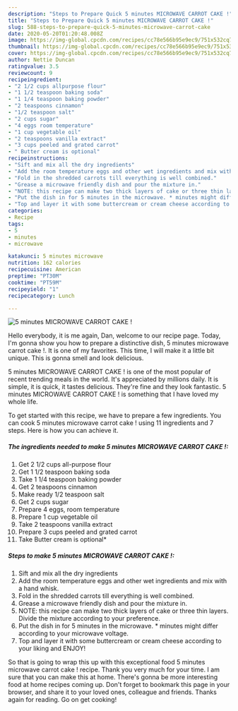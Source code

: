 ```yaml
---
description: "Steps to Prepare Quick 5 minutes MICROWAVE CARROT CAKE !"
title: "Steps to Prepare Quick 5 minutes MICROWAVE CARROT CAKE !"
slug: 588-steps-to-prepare-quick-5-minutes-microwave-carrot-cake
date: 2020-05-20T01:20:48.008Z
image: https://img-global.cpcdn.com/recipes/cc78e566b95e9ec9/751x532cq70/5-minutes-microwave-carrot-cake-recipe-main-photo.jpg
thumbnail: https://img-global.cpcdn.com/recipes/cc78e566b95e9ec9/751x532cq70/5-minutes-microwave-carrot-cake-recipe-main-photo.jpg
cover: https://img-global.cpcdn.com/recipes/cc78e566b95e9ec9/751x532cq70/5-minutes-microwave-carrot-cake-recipe-main-photo.jpg
author: Nettie Duncan
ratingvalue: 3.5
reviewcount: 9
recipeingredient:
- "2 1/2 cups allpurpose flour"
- "1 1/2 teaspoon baking soda"
- "1 1/4 teaspoon baking powder"
- "2 teaspoons cinnamon"
- "1/2 teaspoon salt"
- "2 cups sugar"
- "4 eggs room temperature"
- "1 cup vegetable oil"
- "2 teaspoons vanilla extract"
- "3 cups peeled and grated carrot"
- " Butter cream is optional"
recipeinstructions:
- "Sift and mix all the dry ingredients"
- "Add the room temperature eggs and other wet ingredients and mix with a hand whisk."
- "Fold in the shredded carrots till everything is well combined."
- "Grease a microwave friendly dish and pour the mixture in."
- "NOTE: this recipe can make two thick layers of cake or three thin layers. Divide the mixture according to your preference."
- "Put the dish in for 5 minutes in the microwave. * minutes might differ according to your microwave voltage."
- "Top and layer it with some buttercream or cream cheese according to your liking and ENJOY!"
categories:
- Recipe
tags:
- 5
- minutes
- microwave

katakunci: 5 minutes microwave 
nutrition: 162 calories
recipecuisine: American
preptime: "PT30M"
cooktime: "PT59M"
recipeyield: "1"
recipecategory: Lunch

---
```



![5 minutes MICROWAVE CARROT CAKE !](https://img-global.cpcdn.com/recipes/cc78e566b95e9ec9/751x532cq70/5-minutes-microwave-carrot-cake-recipe-main-photo.jpg)

Hello everybody, it is me again, Dan, welcome to our recipe page. Today, I'm gonna show you how to prepare a distinctive dish, 5 minutes microwave carrot cake !. It is one of my favorites. This time, I will make it a little bit unique. This is gonna smell and look delicious.

5 minutes MICROWAVE CARROT CAKE ! is one of the most popular of recent trending meals in the world. It's appreciated by millions daily. It is simple, it is quick, it tastes delicious. They're fine and they look fantastic. 5 minutes MICROWAVE CARROT CAKE ! is something that I have loved my whole life.




To get started with this recipe, we have to prepare a few ingredients. You can cook 5 minutes microwave carrot cake ! using 11 ingredients and 7 steps. Here is how you can achieve it.

<!--inarticleads1-->

##### The ingredients needed to make 5 minutes MICROWAVE CARROT CAKE !:

1. Get 2 1/2 cups all-purpose flour
1. Get 1 1/2 teaspoon baking soda
1. Take 1 1/4 teaspoon baking powder
1. Get 2 teaspoons cinnamon
1. Make ready 1/2 teaspoon salt
1. Get 2 cups sugar
1. Prepare 4 eggs, room temperature
1. Prepare 1 cup vegetable oil
1. Take 2 teaspoons vanilla extract
1. Prepare 3 cups peeled and grated carrot
1. Take  Butter cream is optional*




<!--inarticleads2-->

##### Steps to make 5 minutes MICROWAVE CARROT CAKE !:

1. Sift and mix all the dry ingredients
1. Add the room temperature eggs and other wet ingredients and mix with a hand whisk.
1. Fold in the shredded carrots till everything is well combined.
1. Grease a microwave friendly dish and pour the mixture in.
1. NOTE: this recipe can make two thick layers of cake or three thin layers. Divide the mixture according to your preference.
1. Put the dish in for 5 minutes in the microwave. * minutes might differ according to your microwave voltage.
1. Top and layer it with some buttercream or cream cheese according to your liking and ENJOY!




So that is going to wrap this up with this exceptional food 5 minutes microwave carrot cake ! recipe. Thank you very much for your time. I am sure that you can make this at home. There's gonna be more interesting food at home recipes coming up. Don't forget to bookmark this page in your browser, and share it to your loved ones, colleague and friends. Thanks again for reading. Go on get cooking!
